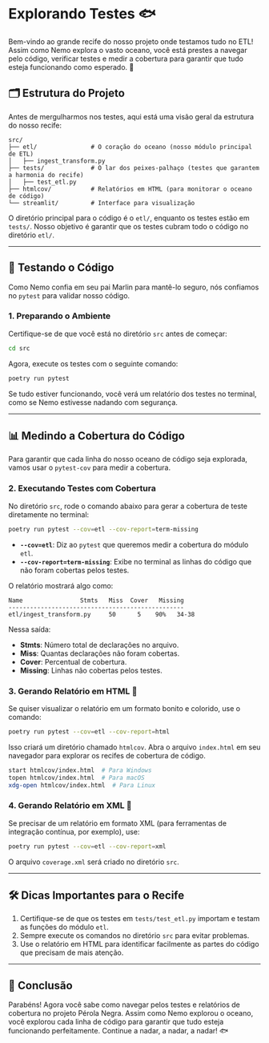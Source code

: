 # Explorando Testes 🐟

Bem-vindo ao grande recife do nosso projeto onde testamos tudo no ETL! Assim como Nemo explora o vasto oceano, você está prestes a navegar pelo código, verificar testes e medir a cobertura para garantir que tudo esteja funcionando como esperado. 🌊

## 🗂 Estrutura do Projeto
Antes de mergulharmos nos testes, aqui está uma visão geral da estrutura do nosso recife:

```
src/
├── etl/               # O coração do oceano (nosso módulo principal de ETL)
│   ├── ingest_transform.py
├── tests/             # O lar dos peixes-palhaço (testes que garantem a harmonia do recife)
│   ├── test_etl.py
├── htmlcov/           # Relatórios em HTML (para monitorar o oceano de código)
└── streamlit/         # Interface para visualização
```

O diretório principal para o código é o `etl/`, enquanto os testes estão em `tests/`. Nosso objetivo é garantir que os testes cubram todo o código no diretório `etl/`.

---

## 🧪 Testando o Código
Como Nemo confia em seu pai Marlin para mantê-lo seguro, nós confiamos no `pytest` para validar nosso código.

### 1. Preparando o Ambiente
Certifique-se de que você está no diretório `src` antes de começar:

```bash
cd src
```

Agora, execute os testes com o seguinte comando:

```bash
poetry run pytest
```

Se tudo estiver funcionando, você verá um relatório dos testes no terminal, como se Nemo estivesse nadando com segurança.

---

## 📊 Medindo a Cobertura do Código
Para garantir que cada linha do nosso oceano de código seja explorada, vamos usar o `pytest-cov` para medir a cobertura.

### 2. Executando Testes com Cobertura
No diretório `src`, rode o comando abaixo para gerar a cobertura de teste diretamente no terminal:

```bash
poetry run pytest --cov=etl --cov-report=term-missing
```

- **`--cov=etl`**: Diz ao `pytest` que queremos medir a cobertura do módulo `etl`.
- **`--cov-report=term-missing`**: Exibe no terminal as linhas do código que não foram cobertas pelos testes.

O relatório mostrará algo como:

```
Name                Stmts   Miss  Cover   Missing
-------------------------------------------------
etl/ingest_transform.py     50      5    90%   34-38
```

Nessa saída:
- **Stmts**: Número total de declarações no arquivo.
- **Miss**: Quantas declarações não foram cobertas.
- **Cover**: Percentual de cobertura.
- **Missing**: Linhas não cobertas pelos testes.

### 3. Gerando Relatório em HTML 🐠
Se quiser visualizar o relatório em um formato bonito e colorido, use o comando:

```bash
poetry run pytest --cov=etl --cov-report=html
```

Isso criará um diretório chamado `htmlcov`. Abra o arquivo `index.html` em seu navegador para explorar os recifes de cobertura de código.

```bash
start htmlcov/index.html  # Para Windows
topen htmlcov/index.html  # Para macOS
xdg-open htmlcov/index.html  # Para Linux
```

### 4. Gerando Relatório em XML 🐚
Se precisar de um relatório em formato XML (para ferramentas de integração contínua, por exemplo), use:

```bash
poetry run pytest --cov=etl --cov-report=xml
```

O arquivo `coverage.xml` será criado no diretório `src`.

---

## 🛠 Dicas Importantes para o Recife
1. Certifique-se de que os testes em `tests/test_etl.py` importam e testam as funções do módulo `etl`.
2. Sempre execute os comandos no diretório `src` para evitar problemas.
3. Use o relatório em HTML para identificar facilmente as partes do código que precisam de mais atenção.

---

## 🌊 Conclusão
Parabéns! Agora você sabe como navegar pelos testes e relatórios de cobertura no projeto Pérola Negra. Assim como Nemo explorou o oceano, você explorou cada linha de código para garantir que tudo esteja funcionando perfeitamente. Continue a nadar, a nadar, a nadar! 🐟

